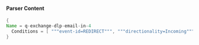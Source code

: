 #### Parser Content
```Java
{
Name = q-exchange-dlp-email-in-4
  Conditions = [ """event-id=REDIRECT""", """directionality=Incoming""" ]
}
```
